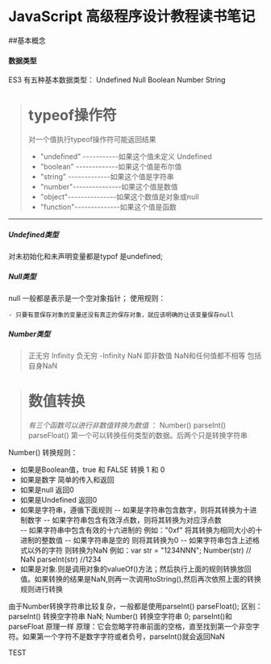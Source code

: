 # JavaScript 高级程序设计教程读书笔记

##基本概念

#### 数据类型

<p> ES3 有五种基本数据类型： Undefined Null Boolean Number String</p>

> # typeof操作符
>  
> 对一个值执行typeof操作符可能返回结果
> 
>  * "undefined" -----------如果这个值未定义  Undefined
>  * "boolean" -------------如果这个值是布尔值
>  *  "string" -------------如果这个值是字符串
>  *  "number"---------------如果这个值是数值
>  *  "object"---------------如果这个数值是对象或null
>  *  "function"--------------如果这个值是函数
>

---------------------------------------------------------------------------

##### Undefined类型

<p>对未初始化和未声明变量都是typof 是undefined; </p>

##### Null类型

<p>
null 一般都是表示是一个空对象指针；
使用规则：

	- 只要有意保存对象的变量还没有真正的保存对象，就应该明确的让该变量保存null

</p>

##### Number类型


> 正无穷 Infinity 负无穷 -Infinity
> NaN 即非数值  NaN和任何值都不相等 包括自身NaN

>  # 数值转换
>  *有三个函数可以进行非数值转换为数值* ： Number() parseInt() parseFloat()
>  第一个可以转换任何类型的数据。后两个只是转换字符串


Number() 转换规则：
- 如果是Boolean值，true 和 FALSE 转换 1 和 0
- 如果是数字 简单的传入和返回
- 如果是null 返回0
- 如果是Undefined 返回0
- 如果是字符串，遵循下面规则
	--  如果是字符串包含数字，则将其转换为十进制数字
	--  如果字符串包含有效浮点数，则将其转换为对应浮点数	
	--  如果字符串中包含有效的十六进制的 例如："0xf" 将其转换为相同大小的十进制的整数值
	--  如果字符串是空的  则将其转换为0
	--  如果字符串包含上述格式以外的字符 则转换为NaN
		例如：var str =  "1234NNN"; Number(str) // NaN
			  parseInt(str)  //1234
- 如果是对象.则是调用对象的valueOf()方法；然后执行上面的规则转换放回值。如果转换的结果是NaN,则再一次调用toString(),然后再次依照上面的转换规则进行转换

<p> 由于Number转换字符串比较复杂，一般都是使用parseInt()  parseFloat();
	区别：parseInt() 转换空字符串 NaN;
		  Number() 转换空字符串 0;
	parseInt()和parseFloat 原理一样
	原理：它会忽略字符串前面的空格，直至找到第一个非空字符。如果第一个字符不是数字字符或者负号，parseInt()就会返回NaN	  
</p>
 TEST

